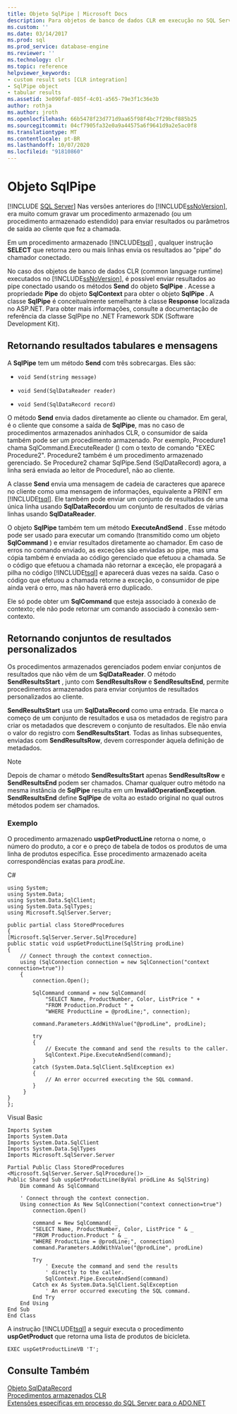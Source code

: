 ```yaml
---
title: Objeto SqlPipe | Microsoft Docs
description: Para objetos de banco de dados CLR em execução no SQL Server, você pode enviar resultados para o pipe conectado usando os métodos Send do objeto SqlPipe.
ms.custom: ''
ms.date: 03/14/2017
ms.prod: sql
ms.prod_service: database-engine
ms.reviewer: ''
ms.technology: clr
ms.topic: reference
helpviewer_keywords:
- custom result sets [CLR integration]
- SqlPipe object
- tabular results
ms.assetid: 3e090faf-085f-4c01-a565-79e3f1c36e3b
author: rothja
ms.author: jroth
ms.openlocfilehash: 66b5478f23d771d9aa65f98f4bc7f29bcf885b25
ms.sourcegitcommit: 04cf7905fa32e0a9a44575a6f9641d9a2e5ac0f8
ms.translationtype: MT
ms.contentlocale: pt-BR
ms.lasthandoff: 10/07/2020
ms.locfileid: "91810860"
---
```

# <a name="sqlpipe-object"></a>Objeto SqlPipe
 [!INCLUDE [SQL Server](../../includes/applies-to-version/sqlserver.md)]
  Nas versões anteriores do [!INCLUDE[ssNoVersion](../../includes/ssnoversion-md.md)], era muito comum gravar um procedimento armazenado (ou um procedimento armazenado estendido) para enviar resultados ou parâmetros de saída ao cliente que fez a chamada.  
  
 Em um procedimento armazenado [!INCLUDE[tsql](../../includes/tsql-md.md)] , qualquer instrução **SELECT** que retorna zero ou mais linhas envia os resultados ao "pipe" do chamador conectado.  
  
 No caso dos objetos de banco de dados CLR (common language runtime) executados no [!INCLUDE[ssNoVersion](../../includes/ssnoversion-md.md)], é possível enviar resultados ao pipe conectado usando os métodos **Send** do objeto **SqlPipe** . Acesse a propriedade **Pipe** do objeto **SqlContext** para obter o objeto **SqlPipe** . A classe **SqlPipe** é conceitualmente semelhante à classe **Response** localizada no ASP.NET. Para obter mais informações, consulte a documentação de referência da classe SqlPipe no .NET Framework SDK (Software Development Kit).  
  
## <a name="returning-tabular-results-and-messages"></a>Retornando resultados tabulares e mensagens  
 A **SqlPipe** tem um método **Send** com três sobrecargas. Eles são:  
  
-   `void Send(string message)`  
  
-   `void Send(SqlDataReader reader)`  
  
-   `void Send(SqlDataRecord record)`  
  
 O método **Send** envia dados diretamente ao cliente ou chamador. Em geral, é o cliente que consome a saída de **SqlPipe**, mas no caso de procedimentos armazenados aninhados CLR, o consumidor de saída também pode ser um procedimento armazenado. Por exemplo, Procedure1 chama SqlCommand.ExecuteReader () com o texto de comando "EXEC Procedure2". Procedure2 também é um procedimento armazenado gerenciado. Se Procedure2 chamar SqlPipe.Send (SqlDataRecord) agora, a linha será enviada ao leitor de Procedure1, não ao cliente.  
  
 A classe **Send** envia uma mensagem de cadeia de caracteres que aparece no cliente como uma mensagem de informações, equivalente a PRINT em [!INCLUDE[tsql](../../includes/tsql-md.md)]. Ele também pode enviar um conjunto de resultados de uma única linha usando **SqlDataRecord**ou um conjunto de resultados de várias linhas usando **SqlDataReader**.  
  
 O objeto **SqlPipe** também tem um método **ExecuteAndSend** . Esse método pode ser usado para executar um comando (transmitido como um objeto **SqlCommand** ) e enviar resultados diretamente ao chamador. Em caso de erros no comando enviado, as exceções são enviadas ao pipe, mas uma cópia também é enviada ao código gerenciado que efetuou a chamada. Se o código que efetuou a chamada não retornar a exceção, ele propagará a pilha no código [!INCLUDE[tsql](../../includes/tsql-md.md)] e aparecerá duas vezes na saída. Caso o código que efetuou a chamada retorne a exceção, o consumidor de pipe ainda verá o erro, mas não haverá erro duplicado.  
  
 Ele só pode obter um **SqlCommand** que esteja associado à conexão de contexto; ele não pode retornar um comando associado à conexão sem-contexto.  
  
## <a name="returning-custom-result-sets"></a>Retornando conjuntos de resultados personalizados  
 Os procedimentos armazenados gerenciados podem enviar conjuntos de resultados que não vêm de um **SqlDataReader**. O método **SendResultsStart** , junto com **SendResultsRow** e **SendResultsEnd**, permite procedimentos armazenados para enviar conjuntos de resultados personalizados ao cliente.  
  
 **SendResultsStart** usa um **SqlDataRecord** como uma entrada. Ele marca o começo de um conjunto de resultados e usa os metadados de registro para criar os metadados que descrevem o conjunto de resultados. Ele não envia o valor do registro com **SendResultsStart**. Todas as linhas subsequentes, enviadas com **SendResultsRow**, devem corresponder àquela definição de metadados.  
  
> [!NOTE]  
>  Depois de chamar o método **SendResultsStart** apenas **SendResultsRow** e **SendResultsEnd** podem ser chamados. Chamar qualquer outro método na mesma instância de **SqlPipe** resulta em um **InvalidOperationException**. **SendResultsEnd** define **SqlPipe** de volta ao estado original no qual outros métodos podem ser chamados.  
  
### <a name="example"></a>Exemplo  
 O procedimento armazenado **uspGetProductLine** retorna o nome, o número do produto, a cor e o preço de tabela de todos os produtos de uma linha de produtos específica. Esse procedimento armazenado aceita correspondências exatas para *prodLine*.  
  
 C#  
  
```  
using System;  
using System.Data;  
using System.Data.SqlClient;  
using System.Data.SqlTypes;  
using Microsoft.SqlServer.Server;  
  
public partial class StoredProcedures  
{  
[Microsoft.SqlServer.Server.SqlProcedure]  
public static void uspGetProductLine(SqlString prodLine)  
{  
    // Connect through the context connection.  
    using (SqlConnection connection = new SqlConnection("context connection=true"))  
    {  
        connection.Open();  
  
        SqlCommand command = new SqlCommand(  
            "SELECT Name, ProductNumber, Color, ListPrice " +  
            "FROM Production.Product " +   
            "WHERE ProductLine = @prodLine;", connection);  
  
        command.Parameters.AddWithValue("@prodLine", prodLine);  
  
        try  
        {  
            // Execute the command and send the results to the caller.  
            SqlContext.Pipe.ExecuteAndSend(command);  
        }  
        catch (System.Data.SqlClient.SqlException ex)  
        {  
            // An error occurred executing the SQL command.  
        }  
     }  
}  
};  
```  
  
 Visual Basic  
  
```  
Imports System  
Imports System.Data  
Imports System.Data.SqlClient  
Imports System.Data.SqlTypes  
Imports Microsoft.SqlServer.Server  
  
Partial Public Class StoredProcedures  
<Microsoft.SqlServer.Server.SqlProcedure()> _  
Public Shared Sub uspGetProductLine(ByVal prodLine As SqlString)  
    Dim command As SqlCommand  
  
    ' Connect through the context connection.  
    Using connection As New SqlConnection("context connection=true")  
        connection.Open()  
  
        command = New SqlCommand( _  
        "SELECT Name, ProductNumber, Color, ListPrice " & _  
        "FROM Production.Product " & _  
        "WHERE ProductLine = @prodLine;", connection)  
        command.Parameters.AddWithValue("@prodLine", prodLine)  
  
        Try  
            ' Execute the command and send the results   
            ' directly to the caller.  
            SqlContext.Pipe.ExecuteAndSend(command)  
        Catch ex As System.Data.SqlClient.SqlException  
            ' An error occurred executing the SQL command.  
        End Try  
    End Using  
End Sub  
End Class  
```  
  
 A instrução [!INCLUDE[tsql](../../includes/tsql-md.md)] a seguir executa o procedimento **uspGetProduct** que retorna uma lista de produtos de bicicleta.  
  
```  
EXEC uspGetProductLineVB 'T';  
```  
  
## <a name="see-also"></a>Consulte Também  
 [Objeto SqlDataRecord](../../relational-databases/clr-integration-data-access-in-process-ado-net/sqldatarecord-object.md)   
 [Procedimentos armazenados CLR](/dotnet/framework/data/adonet/sql/clr-stored-procedures)   
 [Extensões específicas em processo do SQL Server para o ADO.NET](../../relational-databases/clr-integration-data-access-in-process-ado-net/sql-server-in-process-specific-extensions-to-ado-net.md)  
  
